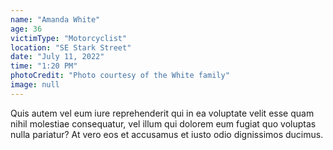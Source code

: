```yaml
---
name: "Amanda White"
age: 36
victimType: "Motorcyclist"
location: "SE Stark Street"
date: "July 11, 2022"
time: "1:20 PM"
photoCredit: "Photo courtesy of the White family"
image: null
---
```


Quis autem vel eum iure reprehenderit qui in ea voluptate velit esse quam nihil molestiae consequatur, vel illum qui dolorem eum fugiat quo voluptas nulla pariatur? At vero eos et accusamus et iusto odio dignissimos ducimus. 